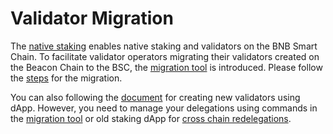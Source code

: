 # Validator Migration

The [native staking](https://github.com/bnb-chain/BEPs/blob/master/BEPs/BEP294.md)
enables native staking and validators on the BNB Smart Chain.
To facilitate validator operators migrating their validators created on the Beacon Chain to the BSC,
the [migration tool](https://github.com/bnb-chain/bc-migration-tool) is introduced.
Please follow the [steps](https://github.com/bnb-chain/bc-migration-tool) for the migration.

You can also following the [document](creation.md) for creating new validators using dApp. However, you need to manage
your delegations using commands in the [migration tool](https://github.com/bnb-chain/bc-migration-tool) or
old staking dApp for [cross chain redelegations](../users/stake-migration.md).